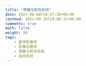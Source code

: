 ```yaml
---
title: "骨骼与肌肉系统"
date: 2022-06-08T18:37:30+08:00
lastmod: 2023-09-19T10:00:32+08:00
comments: true
math: false
weight: 90
tags:
    - 医学影像学
    - 影像诊断学
    - 骨骼与肌肉系统
    - 运动系统
---
```


